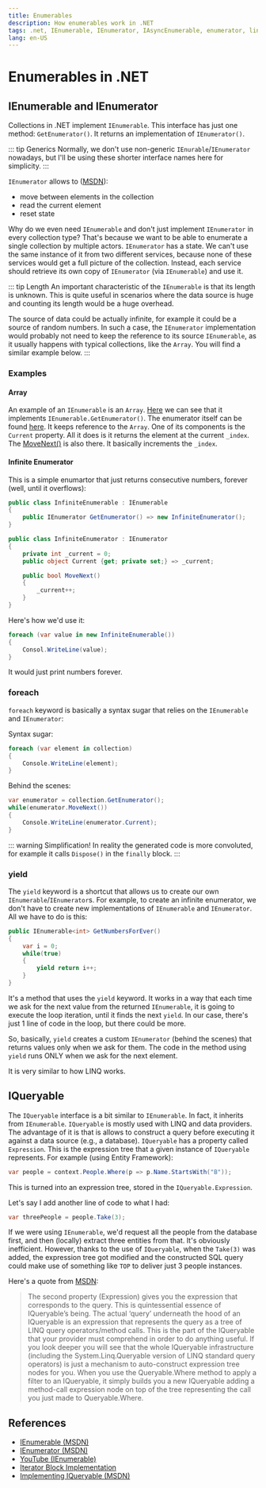 ```yaml
---
title: Enumerables
description: How enumerables work in .NET
tags: .net, IEnumerable, IEnumerator, IAsyncEnumerable, enumerator, linq, yield
lang: en-US
---
```


# Enumerables in .NET

## IEnumerable and IEnumerator

Collections in .NET implement `IEnumerable`. This interface has just one method:
`GetEnumerator()`. It returns an implementation of `IEnumerator()`.

::: tip Generics
Normally, we don't use non-generic `IEnurable`/`IEnumerator` nowadays, but I'll
be using these shorter interface names here for simplicity.
:::

`IEnumerator` allows to
([MSDN](https://docs.microsoft.com/en-us/dotnet/api/system.collections.ienumerator?view=net-6.0)):

- move between elements in the collection
- read the current element
- reset state

Why do we even need `IEnumerable` and don't just implement `IEnumerator` in
every collection type? That's because we want to be able to enumerate a single
collection by multiple actors. `IEnumerator` has a state. We can't use the same
instance of it from two different services, because none of these services would
get a full picture of the collection. Instead, each service should retrieve its
own copy of `IEnumerator` (via `IEnumerable`) and use it.

::: tip Length
An important characteristic of the `IEnumerable` is that its length is unknown.
This is quite useful in scenarios where the data source is huge and counting its
length would be a huge overhead.

The source of data could be actually infinite, for example it could be a source
of random numbers. In such a case, the `IEnumerator` implementation would
probably not need to keep the reference to its source `IEnumerable`, as it
usually happens with typical collections, like the `Array`. You will find a
similar example below.
:::

### Examples

#### Array

An example of an `IEnumerable` is an `Array`.
[Here](https://github.com/microsoft/referencesource/blob/master/mscorlib/system/array.cs#L1268)
we can see that it implements `IEnumerable.GetEnumerator()`. The enumerator
itself can be found
[here](https://github.com/microsoft/referencesource/blob/5697c29004a34d80acdaf5742d7e699022c64ecd/mscorlib/system/array.cs#L2597).
It keeps reference to the `Array`. One of its components is the `Current`
property. All it does is it returns the element at the current `_index`. The
[MoveNext()](https://github.com/microsoft/referencesource/blob/5697c29004a34d80acdaf5742d7e699022c64ecd/mscorlib/system/array.cs#L2665)
is also there. It basically increments the `_index`.

#### Infinite Enumerator

This is a simple enumartor that just returns consecutive numbers, forever (well,
until it overflows):

```cs
public class InfiniteEnumerable : IEnumerable
{
    public IEnumerator GetEnumerator() => new InfiniteEnumerator();
}

public class InfiniteEnumerator : IEnumerator
{
    private int _current = 0;
    public object Current {get; private set;} => _current;

    public bool MoveNext()
    {
        _current++;
    }
}
```

Here's how we'd use it:

```cs
foreach (var value in new InfiniteEnumerable())
{
    Consol.WriteLine(value);
}
```

It would just print numbers forever.

### foreach

`foreach` keyword is basically a syntax sugar that relies on the `IEnumerable`
and `IEnumerator`:

Syntax sugar:

```cs
foreach (var element in collection)
{
    Console.WriteLine(element);
}
```

Behind the scenes:

```cs
var enumerator = collection.GetEnumerator();
while(enumerator.MoveNext())
{
    Console.WriteLine(enumerator.Current);
}
```

::: warning Simplification!
In reality the generated code is more convoluted, for example it calls
`Dispose()` in the `finally` block.
:::

### yield

The `yield` keyword is a shortcut that allows us to create our own
`IEnumerable`/`IEnumerator`s. For example, to create an infinite enumerator, we
don't have to create new implementations of `IEnumerable` and `IEnumerator`. All
we have to do is this:

```cs
public IEnumerable<int> GetNumbersForEver()
{
    var i = 0;
    while(true)
    {
        yield return i++;
    }
}
```

It's a method that uses the `yield` keyword. It works in a way that each time we
ask for the next value from the returned `IEnumerable`, it is going to execute
the loop iteration, until it finds the next `yield`. In our case, there's just 1
line of code in the loop, but there could be more.

So, basically, `yield` creates a custom `IEnumerator` (behind the scenes) that
returns values only when we ask for them. The code in the method using `yield`
runs ONLY when we ask for the next element.

It is very similar to how LINQ works.

## IQueryable

The `IQueryable` interface is a bit similar to `IEnumerable`. In fact, it
inherits from `IEnumerable`. `IQueryable` is mostly used with LINQ and data
providers. The advantage of it is that is allows to construct a query before
executing it against a data source (e.g., a database). `IQueryable` has a
property called `Expression`. This is the expression tree that a given instance
of `IQueryable` represents. For example (using Entity Framework):

```cs
var people = context.People.Where(p => p.Name.StartsWith("B"));
```

This is turned into an expression tree, stored in the `IQueryable.Expression`.

Let's say I add another line of code to what I had:

```cs
var threePeople = people.Take(3);
```

If we were using `IEnumerable`, we'd request all the people from the database
first, and then (locally) extract three entities from that. It's obviously
inefficient. However, thanks to the use of `IQueryable`, when the `Take(3)` was
added, the expression tree got modified and the constructed SQL query could make
use of something like `TOP` to deliver just 3 people instances.

Here's a quote from [MSDN](https://docs.microsoft.com/en-us/archive/blogs/mattwar/linq-building-an-iqueryable-provider-part-i):

> The second property (Expression) gives you the expression that corresponds to the query.
> This is quintessential essence of IQueryable’s being. The actual ‘query’
> underneath the hood of an IQueryable is an expression that represents the
> query as a tree of LINQ query operators/method calls. This is the part of the
> IQueryable that your provider must comprehend in order to do anything useful.
> If you look deeper you will see that the whole IQueryable infrastructure
> (including the System.Linq.Queryable version of LINQ standard query operators)
> is just a mechanism to auto-construct expression tree nodes for you. When you
> use the Queryable.Where method to apply a filter to an IQueryable, it simply
> builds you a new IQueryable adding a method-call expression node on top of the
> tree representing the call you just made to Queryable.Where.

## References

- [IEnumerable (MSDN)](https://docs.microsoft.com/en-us/dotnet/api/system.collections.ienumerable?view=net-6.0)
- [IEnumerator (MSDN)](https://docs.microsoft.com/en-us/dotnet/api/system.collections.ienumerator?view=net-6.0)
- [YouTube (IEnumerable)](https://www.youtube.com/watch?v=UfT-st9dl8Q)
- [Iterator Block Implementation](https://csharpindepth.com/Articles/IteratorBlockImplementation)
- [Implementing IQueryable (MSDN)](https://docs.microsoft.com/en-us/archive/blogs/mattwar/linq-building-an-iqueryable-provider-part-i)